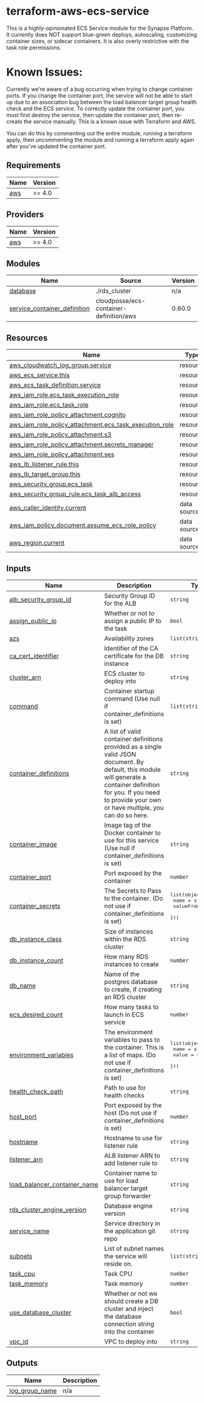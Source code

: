 # terraform-aws-ecs-service

This is a highly-opinionated ECS Service module for the Synapse Platform. It currently does NOT support blue-green deploys, autoscaling, customizing container sizes, or sidecar containers. It is also overly restrictive with the task role permissions.

# Known Issues:

Currently we're aware of a bug occurring when trying to change container ports. If you change the container port, the service will not be able to start up due to an association bug between the load balancer target group health check and the ECS service. To correctly update the container port, you must first destroy the service, then update the container port, then re-create the service manually. This is a known issue with Terraform and AWS.

You can do this by commenting out the entire module, running a terraform apply, then uncommenting the module and running a terraform apply again after you've updated the container port.

<!-- BEGIN_TF_DOCS -->
## Requirements

| Name | Version |
|------|---------|
| <a name="requirement_aws"></a> [aws](#requirement\_aws) | >= 4.0 |

## Providers

| Name | Version |
|------|---------|
| <a name="provider_aws"></a> [aws](#provider\_aws) | >= 4.0 |

## Modules

| Name | Source | Version |
|------|--------|---------|
| <a name="module_database"></a> [database](#module\_database) | ./rds_cluster | n/a |
| <a name="module_service_container_definition"></a> [service\_container\_definition](#module\_service\_container\_definition) | cloudposse/ecs-container-definition/aws | 0.60.0 |

## Resources

| Name | Type |
|------|------|
| [aws_cloudwatch_log_group.service](https://registry.terraform.io/providers/hashicorp/aws/latest/docs/resources/cloudwatch_log_group) | resource |
| [aws_ecs_service.this](https://registry.terraform.io/providers/hashicorp/aws/latest/docs/resources/ecs_service) | resource |
| [aws_ecs_task_definition.service](https://registry.terraform.io/providers/hashicorp/aws/latest/docs/resources/ecs_task_definition) | resource |
| [aws_iam_role.ecs_task_execution_role](https://registry.terraform.io/providers/hashicorp/aws/latest/docs/resources/iam_role) | resource |
| [aws_iam_role.ecs_task_role](https://registry.terraform.io/providers/hashicorp/aws/latest/docs/resources/iam_role) | resource |
| [aws_iam_role_policy_attachment.cognito](https://registry.terraform.io/providers/hashicorp/aws/latest/docs/resources/iam_role_policy_attachment) | resource |
| [aws_iam_role_policy_attachment.ecs_task_execution_role](https://registry.terraform.io/providers/hashicorp/aws/latest/docs/resources/iam_role_policy_attachment) | resource |
| [aws_iam_role_policy_attachment.s3](https://registry.terraform.io/providers/hashicorp/aws/latest/docs/resources/iam_role_policy_attachment) | resource |
| [aws_iam_role_policy_attachment.secrets_manager](https://registry.terraform.io/providers/hashicorp/aws/latest/docs/resources/iam_role_policy_attachment) | resource |
| [aws_iam_role_policy_attachment.ses](https://registry.terraform.io/providers/hashicorp/aws/latest/docs/resources/iam_role_policy_attachment) | resource |
| [aws_lb_listener_rule.this](https://registry.terraform.io/providers/hashicorp/aws/latest/docs/resources/lb_listener_rule) | resource |
| [aws_lb_target_group.this](https://registry.terraform.io/providers/hashicorp/aws/latest/docs/resources/lb_target_group) | resource |
| [aws_security_group.ecs_task](https://registry.terraform.io/providers/hashicorp/aws/latest/docs/resources/security_group) | resource |
| [aws_security_group_rule.ecs_task_alb_access](https://registry.terraform.io/providers/hashicorp/aws/latest/docs/resources/security_group_rule) | resource |
| [aws_caller_identity.current](https://registry.terraform.io/providers/hashicorp/aws/latest/docs/data-sources/caller_identity) | data source |
| [aws_iam_policy_document.assume_ecs_role_policy](https://registry.terraform.io/providers/hashicorp/aws/latest/docs/data-sources/iam_policy_document) | data source |
| [aws_region.current](https://registry.terraform.io/providers/hashicorp/aws/latest/docs/data-sources/region) | data source |

## Inputs

| Name | Description | Type | Default | Required |
|------|-------------|------|---------|:--------:|
| <a name="input_alb_security_group_id"></a> [alb\_security\_group\_id](#input\_alb\_security\_group\_id) | Security Group ID for the ALB | `string` | n/a | yes |
| <a name="input_assign_public_ip"></a> [assign\_public\_ip](#input\_assign\_public\_ip) | Whether or not to assign a public IP to the task | `bool` | `false` | no |
| <a name="input_azs"></a> [azs](#input\_azs) | Availability zones | `list(string)` | n/a | yes |
| <a name="input_ca_cert_identifier"></a> [ca\_cert\_identifier](#input\_ca\_cert\_identifier) | Identifier of the CA certificate for the DB instance | `string` | `null` | no |
| <a name="input_cluster_arn"></a> [cluster\_arn](#input\_cluster\_arn) | ECS cluster to deploy into | `string` | n/a | yes |
| <a name="input_command"></a> [command](#input\_command) | Container startup command (Use null if container\_definitions is set) | `list(string)` | n/a | yes |
| <a name="input_container_definitions"></a> [container\_definitions](#input\_container\_definitions) | A list of valid container definitions provided as a single valid JSON document. By default, this module will generate a container definition for you. If you need to provide your own or have multiple, you can do so here. | `string` | `null` | no |
| <a name="input_container_image"></a> [container\_image](#input\_container\_image) | Image tag of the Docker container to use for this service (Use null if container\_definitions is set) | `string` | n/a | yes |
| <a name="input_container_port"></a> [container\_port](#input\_container\_port) | Port exposed by the container | `number` | n/a | yes |
| <a name="input_container_secrets"></a> [container\_secrets](#input\_container\_secrets) | The Secrets to Pass to the container. (Do not use if container\_definitions is set) | <pre>list(object({<br>    name      = string<br>    valueFrom = string<br>  }))</pre> | `[]` | no |
| <a name="input_db_instance_class"></a> [db\_instance\_class](#input\_db\_instance\_class) | Size of instances within the RDS cluster | `string` | `"db.t4g.medium"` | no |
| <a name="input_db_instance_count"></a> [db\_instance\_count](#input\_db\_instance\_count) | How many RDS instances to create | `number` | `1` | no |
| <a name="input_db_name"></a> [db\_name](#input\_db\_name) | Name of the postgres database to create, if creating an RDS cluster | `string` | `"main"` | no |
| <a name="input_ecs_desired_count"></a> [ecs\_desired\_count](#input\_ecs\_desired\_count) | How many tasks to launch in ECS service | `number` | `1` | no |
| <a name="input_environment_variables"></a> [environment\_variables](#input\_environment\_variables) | The environment variables to pass to the container. This is a list of maps. (Do not use if container\_definitions is set) | <pre>list(object({<br>    name  = string<br>    value = string<br>  }))</pre> | `[]` | no |
| <a name="input_health_check_path"></a> [health\_check\_path](#input\_health\_check\_path) | Path to use for health checks | `string` | n/a | yes |
| <a name="input_host_port"></a> [host\_port](#input\_host\_port) | Port exposed by the host (Do not use if container\_definitions is set) | `number` | `null` | no |
| <a name="input_hostname"></a> [hostname](#input\_hostname) | Hostname to use for listener rule | `string` | n/a | yes |
| <a name="input_listener_arn"></a> [listener\_arn](#input\_listener\_arn) | ALB listener ARN to add listener rule to | `string` | n/a | yes |
| <a name="input_load_balancer_container_name"></a> [load\_balancer\_container\_name](#input\_load\_balancer\_container\_name) | Container name to use for load balancer target group forwarder | `string` | `null` | no |
| <a name="input_rds_cluster_engine_version"></a> [rds\_cluster\_engine\_version](#input\_rds\_cluster\_engine\_version) | Database engine version | `string` | `"14.6"` | no |
| <a name="input_service_name"></a> [service\_name](#input\_service\_name) | Service directory in the application git repo | `string` | n/a | yes |
| <a name="input_subnets"></a> [subnets](#input\_subnets) | List of subnet names the service will reside on. | `list(string)` | n/a | yes |
| <a name="input_task_cpu"></a> [task\_cpu](#input\_task\_cpu) | Task CPU | `number` | `1024` | no |
| <a name="input_task_memory"></a> [task\_memory](#input\_task\_memory) | Task memory | `number` | `2048` | no |
| <a name="input_use_database_cluster"></a> [use\_database\_cluster](#input\_use\_database\_cluster) | Whether or not we should create a DB cluster and inject the database connection string into the container | `bool` | n/a | yes |
| <a name="input_vpc_id"></a> [vpc\_id](#input\_vpc\_id) | VPC to deploy into | `string` | n/a | yes |

## Outputs

| Name | Description |
|------|-------------|
| <a name="output_log_group_name"></a> [log\_group\_name](#output\_log\_group\_name) | n/a |
<!-- END_TF_DOCS -->
